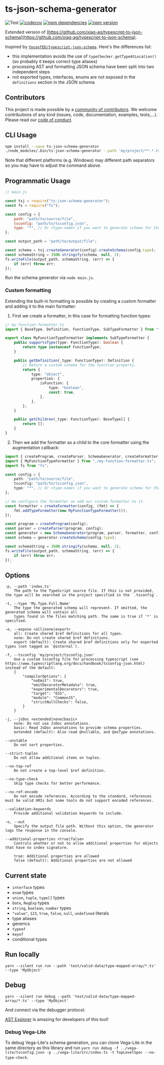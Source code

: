 # ts-json-schema-generator

![Test](https://github.com/vega/ts-json-schema-generator/workflows/Test/badge.svg)
[![codecov](https://codecov.io/gh/vega/ts-json-schema-generator/branch/master/graph/badge.svg)](https://codecov.io/gh/vega/ts-json-schema-generator)
[![npm dependencies](https://david-dm.org/vega/ts-json-schema-generator.svg)](https://www.npmjs.com/package/ts-json-schema-generator)
[![npm version](https://img.shields.io/npm/v/ts-json-schema-generator.svg)](https://www.npmjs.com/package/ts-json-schema-generator)

Extended version of [https://github.com/xiag-ag/typescript-to-json-schema](https://github.com/xiag-ag/typescript-to-json-schema).

Inspired by [`YousefED/typescript-json-schema`](https://github.com/YousefED/typescript-json-schema). Here's the differences list:

-   this implementation avoids the use of `typeChecker.getTypeAtLocation()` (so probably it keeps correct type aliases)
-   processing AST and formatting JSON schema have been split into two independent steps
-   not exported types, interfaces, enums are not exposed in the `definitions` section in the JSON schema

## Contributors

This project is made possible by a [community of contributors](https://github.com/vega/ts-json-schema-generator/graphs/contributors). We welcome contributions of any kind (issues, code, documentation, examples, tests,...). Please read our [code of conduct](https://github.com/vega/vega/blob/master/CODE_OF_CONDUCT.md).

## CLI Usage

```bash
npm install --save ts-json-schema-generator
./node_modules/.bin/ts-json-schema-generator --path 'my/project/**.*.ts' --type 'My.Type.Full.Name'
```

Note that different platforms (e.g. Windows) may different path separators so you may have to adjust the command above.

## Programmatic Usage

```js
// main.js

const tsj = require("ts-json-schema-generator");
const fs = require("fs");

const config = {
    path: "path/to/source/file",
    tsconfig: "path/to/tsconfig.json",
    type: "*", // Or <type-name> if you want to generate schema for that one type only
};

const output_path = "path/to/output/file";

const schema = tsj.createGenerator(config).createSchema(config.type);
const schemaString = JSON.stringify(schema, null, 2);
fs.writeFile(output_path, schemaString, (err) => {
    if (err) throw err;
});
```

Run the schema generator via `node main.js`.

### Custom formatting

Extending the built-in formatting is possible by creating a custom formatter and adding it to the main formatter:

1. First we create a formatter, in this case for formatting function types:

```ts
// my-function-formatter.ts
import { BaseType, Definition, FunctionType, SubTypeFormatter } from "ts-json-schema-generator";

export class MyFunctionTypeFormatter implements SubTypeFormatter {
    public supportsType(type: FunctionType): boolean {
        return type instanceof FunctionType;
    }

    public getDefinition(_type: FunctionType): Definition {
        // Return a custom schema for the function property.
        return {
            type: "object",
            properties: {
                isFunction: {
                    type: "boolean",
                    const: true,
                },
            },
        };
    }

    public getChildren(_type: FunctionType): BaseType[] {
        return [];
    }
}
```

2. Then we add the formatter as a child to the core formatter using the augmentation callback:

```ts
import { createProgram, createParser, SchemaGenerator, createFormatter } from "ts-json-schema-generator";
import { MyFunctionTypeFormatter } from "./my-function-formatter.ts";
import fs from "fs";

const config = {
    path: "path/to/source/file",
    tsconfig: "path/to/tsconfig.json",
    type: "*", // Or <type-name> if you want to generate schema for that one type only
};

// We configure the formatter an add our custom formatter to it.
const formatter = createFormatter(config, (fmt) => {
    fmt.addTypeFormatter(new MyFunctionTypeFormatter());
});

const program = createProgram(config);
const parser = createParser(program, config);
const generator = new SchemaGenerator(program, parser, formatter, config);
const schema = generator.createSchema(config.type);

const schemaString = JSON.stringify(schema, null, 2);
fs.writeFile(output_path, schemaString, (err) => {
    if (err) throw err;
});
```

## Options

```
-p, --path 'index.ts'
    The path to the TypeScript source file. If this is not provided, the type will be searched in the project specified in the `.tsconfig`.

-t, --type 'My.Type.Full.Name'
    The type the generated schema will represent. If omitted, the generated schema will contain all
    types found in the files matching path. The same is true if '*' is specified.

-e, --expose <all|none|export>
    all: Create shared $ref definitions for all types.
    none: Do not create shared $ref definitions.
    export (default): Create shared $ref definitions only for exported types (not tagged as `@internal`).

-f, --tsconfig 'my/project/tsconfig.json'
    Use a custom tsconfig file for processing typescript (see https://www.typescriptlang.org/docs/handbook/tsconfig-json.html) instead of the default:
    {
        "compilerOptions": {
            "noEmit": true,
            "emitDecoratorMetadata": true,
            "experimentalDecorators": true,
            "target": "ES5",
            "module": "CommonJS",
            "strictNullChecks": false,
        }
    }

-j, --jsDoc <extended|none|basic>
    none: Do not use JsDoc annotations.
    basic: Read JsDoc annotations to provide schema properties.
    extended (default): Also read @nullable, and @asType annotations.

--unstable
    Do not sort properties.

--strict-tuples
    Do not allow additional items on tuples.

--no-top-ref
    Do not create a top-level $ref definition.

--no-type-check
    Skip type checks for better performance.

--no-ref-encode
    Do not encode references. According to the standard, references must be valid URIs but some tools do not support encoded references.

--validation-keywords
    Provide additional validation keywords to include.

-o, --out
    Specify the output file path. Without this option, the generator logs the response in the console.

--additional-properties <true|false>
    Controls whether or not to allow additional properties for objects that have no index signature.

    true: Additional properties are allowed
    false (default): Additional properties are not allowed
```

## Current state

-   `interface` types
-   `enum` types
-   `union`, `tuple`, `type[]` types
-   `Date`, `RegExp` types
-   `string`, `boolean`, `number` types
-   `"value"`, `123`, `true`, `false`, `null`, `undefined` literals
-   type aliases
-   generics
-   `typeof`
-   `keyof`
-   conditional types

## Run locally

`yarn --silent run run --path 'test/valid-data/type-mapped-array/*.ts' --type 'MyObject'`

## Debug

`yarn --silent run debug --path 'test/valid-data/type-mapped-array/*.ts' --type 'MyObject'`

And connect via the debugger protocol.

[AST Explorer](https://astexplorer.net/) is amazing for developers of this tool!

### Debug Vega-Lite

To debug Vega-Lite's schema generation, you can clone Vega-Lite in the same directory as this library and run `yarn run debug -f ../vega-lite/tsconfig.json -p ../vega-lite/src/index.ts -t TopLevelSpec --no-type-check`.
